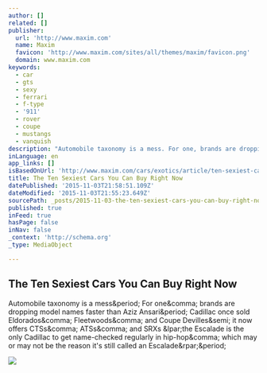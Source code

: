 ```yaml
---
author: []
related: []
publisher:
  url: 'http://www.maxim.com'
  name: Maxim
  favicon: 'http://www.maxim.com/sites/all/themes/maxim/favicon.png'
  domain: www.maxim.com
keywords:
  - car
  - gts
  - sexy
  - ferrari
  - f-type
  - '911'
  - rover
  - coupe
  - mustangs
  - vanquish
description: "Automobile taxonomy is a mess. For one, brands are dropping model names faster than Aziz Ansari. Cadillac once sold Eldorados, Fleetwoods, and Coupe Devilles; it now offers CTSs, ATSs, and SRXs (the Escalade is the only Cadillac to get name-checked regularly in hip-hop, which may or may not be the reason it's still called an Escalade)."
inLanguage: en
app_links: []
isBasedOnUrl: 'http://www.maxim.com/cars/exotics/article/ten-sexiest-cars-you-can-buy-right-now'
title: The Ten Sexiest Cars You Can Buy Right Now
datePublished: '2015-11-03T21:58:51.109Z'
dateModified: '2015-11-03T21:55:23.649Z'
sourcePath: _posts/2015-11-03-the-ten-sexiest-cars-you-can-buy-right-now.md
published: true
inFeed: true
hasPage: false
inNav: false
_context: 'http://schema.org'
_type: MediaObject

---
```

<article style=""><h1>The Ten Sexiest Cars You Can Buy Right Now</h1><p>Automobile taxonomy is a mess&amp;period; For one&amp;comma; brands are dropping model names faster than Aziz Ansari&amp;period; Cadillac once sold Eldorados&amp;comma; Fleetwoods&amp;comma; and Coupe Devilles&amp;semi; it now offers CTSs&amp;comma; ATSs&amp;comma; and SRXs &amp;lpar;the Escalade is the only Cadillac to get name-checked regularly in hip-hop&amp;comma; which may or may not be the reason it's still called an Escalade&amp;rpar;&amp;period;</p><img src="http://www.maxim.com/sites/default/files/styles/manual_cropped_images/main_rectangle_article/public/editor/2014/10/sexycars_astonmartinvanquish_article2.jpg" /></article>